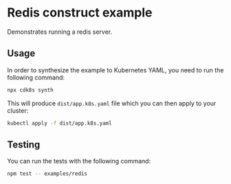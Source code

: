 # Redis construct example

Demonstrates running a redis server.

## Usage

In order to synthesize the example to Kubernetes YAML, you need to run the following command:

```sh
npx cdk8s synth
```

This will produce `dist/app.k8s.yaml` file which you can then apply to your cluster:

```sh
kubectl apply -f dist/app.k8s.yaml
```

## Testing

You can run the tests with the following command:

```sh
npm test -- examples/redis
```
